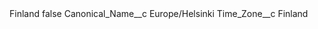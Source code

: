 <?xml version="1.0" encoding="UTF-8"?>
<CustomMetadata xmlns="http://soap.sforce.com/2006/04/metadata" xmlns:xsi="http://www.w3.org/2001/XMLSchema-instance" xmlns:xsd="http://www.w3.org/2001/XMLSchema">
    <label>Finland</label>
    <protected>false</protected>
    <values>
        <field>Canonical_Name__c</field>
        <value xsi:type="xsd:string">Europe/Helsinki</value>
    </values>
    <values>
        <field>Time_Zone__c</field>
        <value xsi:type="xsd:string">Finland</value>
    </values>
</CustomMetadata>

